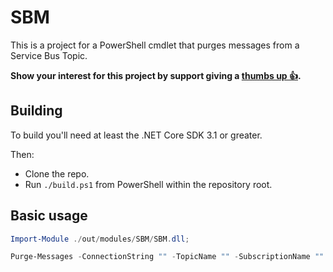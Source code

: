 # SBM

This is a project for a PowerShell cmdlet that purges messages from a Service Bus Topic.

**Show your interest for this project by support giving a [thumbs up 👍](https://github.com/BernieWhite/SBM/discussions/1).**

## Building

To build you'll need at least the .NET Core SDK 3.1 or greater.

Then:

- Clone the repo.
- Run `./build.ps1` from PowerShell within the repository root.

## Basic usage

```powershell
Import-Module ./out/modules/SBM/SBM.dll;

Purge-Messages -ConnectionString "" -TopicName "" -SubscriptionName "" -Queue Standard, DeadLetter;
```
